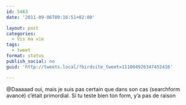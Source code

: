 ```yaml
---
id: 5463
date: '2011-09-06T09:16:51+02:00'

layout: post
categories:
  - Vis ma vie
tags:
  - tweet
format: status
publish_social: no
guid: 'http://tweets.local/?birdsite_tweet=111004926347452416'

---
```


@Daaaaad oui, mais je suis pas certain que dans son cas (searchform avancé) c’était primordial. Si tu teste bien ton form, y’a pas de raison